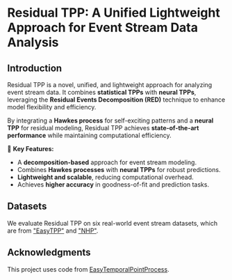 # Residual TPP: A Unified Lightweight Approach for Event Stream Data Analysis

##  Introduction
Residual TPP is a novel, unified, and lightweight approach for analyzing event stream data. It combines **statistical TPPs** with **neural TPPs**, leveraging the **Residual Events Decomposition (RED)** technique to enhance model flexibility and efficiency. 

By integrating a **Hawkes process** for self-exciting patterns and a **neural TPP** for residual modeling, Residual TPP achieves **state-of-the-art performance** while maintaining computational efficiency.

🔹 **Key Features:**
- A **decomposition-based** approach for event stream modeling.
- Combines **Hawkes processes** with **neural TPPs** for robust predictions.
- **Lightweight and scalable**, reducing computational overhead.
- Achieves **higher accuracy** in goodness-of-fit and prediction tasks.

<!-- ## 🏗️ Installation
Ensure you have Python 3.8+ installed. To set up the environment:

```bash
git clone https://github.com/your-username/ResidualTPP.git
cd ResidualTPP
pip install -r requirements.txt
```

Dependencies:
- `numpy`
- `tick`
- `torch`
- `pandas`
- `matplotlib`
- `scipy`

## 🚀 Usage
### 1️⃣ Data Preprocessing
Prepare event stream datasets using:

```python
from data_loader import load_raw_data
from data_process import process_dataset

raw_data = load_raw_data("earthquake")
processed_data = process_dataset("earthquake")
```

### 2️⃣ Model Initialization
```python
from hawkes_model import HawkesModelHandler

handler = HawkesModelHandler(max_iter=500)
decay_matrix = handler.create_decay_matrix(num_event_types=5)
model = handler.initialize_model()
```

### 3️⃣ Training
```python
train_data = processed_data["train"]["buckets"]
trained_model = handler.train_model(model, train_data)
```

### 4️⃣ Evaluation
```python
datasets = {
    "train": train_data,
    "valid": processed_data["valid"]["buckets"],
    "test": processed_data["test"]["buckets"]
}
scores = handler.evaluate_model(trained_model, datasets)
print("Evaluation Scores:", scores)
``` -->

##  Datasets
We evaluate Residual TPP on six real-world event stream datasets, which are from ["EasyTPP"](https://github.com/ant-research/EasyTemporalPointProcess) and ["NHP"](https://github.com/hongyuanmei/neurawkes).


<!-- ## 🎯 Model Architecture
Residual TPP consists of three key components:
1. **Hawkes Process**: Captures periodic/self-exciting event dynamics.
2. **Residual Events Decomposition (RED)**: Identifies events that do not fit the statistical model.
3. **Neural TPP**: Models unexplained residual events for enhanced prediction.

**Final Intensity Function:**
\[
\lambda_k(t) = (1 - \alpha) \lambda_k^{(1)}(t) + \lambda_k^{(2)}(t)
\]
where:
- \( \lambda_k^{(1)}(t) \) is the Hawkes process intensity.
- \( \lambda_k^{(2)}(t) \) is the neural TPP intensity.
- \( \alpha \) represents the proportion of residual events.

##  Experimental Results
| Model         | MIMIC-II | Retweet | Earthquake | StackOverflow | Amazon | Volcano |
|--------------|---------|---------|------------|--------------|--------|--------|
| **Hawkes**   | -2.839  | -13.71  | -4.155     | -2.866       | -0.534 | 0.983  |
| **Residual TPP** | **-2.045** | **-3.240** | **-3.689** | **-0.864** | **-1.419** | **-3.548** |

Residual TPP achieves **superior performance** in goodness-of-fit and prediction tasks while reducing training time. -->


## Acknowledgments
This project uses code from [EasyTemporalPointProcess](https://github.com/ant-research/EasyTemporalPointProcess).
